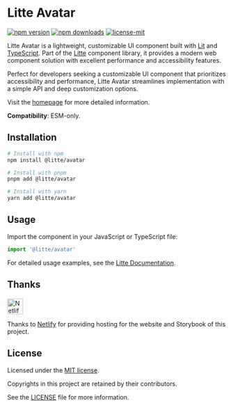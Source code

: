 # Litte Avatar

<!-- [![jsr score](https://jsr.io/badges/@litte/avatar/score)](https://jsr.io/@litte/avatar) -->
<!-- [![jsr version](https://jsr.io/badges/@litte/avatar)](https://jsr.io/@litte/avatar) -->
[![npm version](https://img.shields.io/npm/v/@litte/avatar)](https://www.npmjs.com/package/@litte/avatar)
[![npm downloads](https://img.shields.io/npm/dm/@litte/avatar)](https://www.npmjs.com/package/@litte/avatar)
[![license-mit](https://img.shields.io/badge/License-MIT-greens.svg)][license-mit]

Litte Avatar is a lightweight, customizable UI component built with [Lit][lit]
and [TypeScript][typescript]. Part of the [Litte][litte-homepage] component library,
it provides a modern web component solution with excellent performance and
accessibility features.

Perfect for developers seeking a customizable UI component that prioritizes accessibility and performance,
Litte Avatar streamlines implementation with a simple API and deep customization options.

Visit the [homepage][litte-homepage] for more detailed information.

**Compatibility**: ESM-only.

## Installation

```sh
# Install with npm
npm install @litte/avatar

# Install with pnpm
pnpm add @litte/avatar

# Install with yarn
yarn add @litte/avatar
```

## Usage

Import the component in your JavaScript or TypeScript file:

```ts
import '@litte/avatar'
```

For detailed usage examples, see the [Litte Documentation](https://litte.dev/docs).

## Thanks

<p align="left" style="margin-top: 20px;">
  <a href="https://www.netlify.com/?utm_source=litte&utm_medium=npmjs&utm_campaign=README" style="margin-right: 12px;">
    <img src="https://www.netlify.com/img/global/badges/netlify-color-accent.svg" alt="Netlify" height="36px" />
  </a>
</p>

Thanks to [Netlify](https://www.netlify.com/) for providing hosting for the website and Storybook of this project.

## License

Licensed under the [MIT license][license-mit].

Copyrights in this project are retained by their contributors.

See the [LICENSE][license-mit] file for more information.

[litte-homepage]: https://litte.dev
[license-mit]: https://github.com/riipandi/litte/blob/main/LICENSE
[typescript]: https://www.typescriptlang.org
[lit]: https://lit.dev
